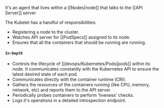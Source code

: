 It's an agent that lives within a [[Nodes|node]] that talks to the [[API Server]] server. 

The Kubelet has a handful of responsibilities:
- Registering a node to the cluster.
- Watches API server for [[PodSpecs]] assigned to its node.
- Ensures that all the containers that should be running are running.

#### `In-Depth`
- Controls the lifecycle of [[devops/Kubernetes/Pods|pods]] within its node. It communicates constantly with the Kubernetes API to ensure the latest desired state of each pod.
- Communicates directly with the container runtime (CRI). 
- Gathers the resources of the containers running (like CPU, memory, network, etc) and reports them to the API server.
- Periodically probes containers to perform 'liveness' checks.
- Logs it's operations in a detailed introspection endpoint.



